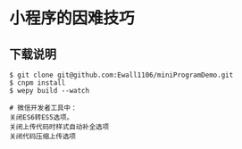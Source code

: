 # 小程序的因难技巧

## 下载说明
```
$ git clone git@github.com:Ewall1106/miniProgramDemo.git
$ cnpm install
$ wepy build --watch

# 微信开发者工具中：
关闭ES6转ES5选项。
关闭上传代码时样式自动补全选项
关闭代码压缩上传选项
```
